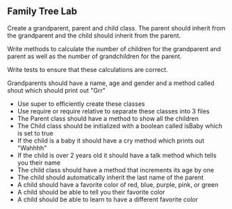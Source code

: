 ## Family Tree Lab

Create a grandparent, parent and child class. The parent should inherit from the grandparent and the child should inherit from the parent.

Write methods to calculate the number of children for the grandparent and parent as well as the number of grandchildren for the parent. 

Write tests to ensure that these calculations are correct.

Grandparents should have a name, age and gender and a method called shout which should print out "Grr" 


- Use super to efficiently create these classes
- Use require or require relative to separate these classes into 3 files
- The Parent class should have a method to show all the children 
- The Child class should be initialized with a boolean called isBaby which is set to true
- If the child is a baby it should have a cry method which prints out "Wahhhh"
- If the child is over 2 years old it should have a talk method which tells you their name
- The child class should have a method that increments its age by one
- The child should automatically inherit the last name of the parent
- A child should have a favorite color of red, blue, purple, pink, or green
- A child should be able to tell you their favorite color
- A child should be able to learn to have a different favorite color



